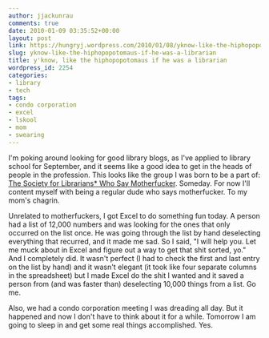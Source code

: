 ```yaml
---
author: jjackunrau
comments: true
date: 2010-01-09 03:35:52+00:00
layout: post
link: https://hungryj.wordpress.com/2010/01/08/yknow-like-the-hiphopopotomaus-if-he-was-a-librarian/
slug: yknow-like-the-hiphopopotomaus-if-he-was-a-librarian
title: y'know, like the hiphopopotomaus if he was a librarian
wordpress_id: 2254
categories:
- library
- tech
tags:
- condo corporation
- excel
- lskool
- mom
- swearing
---
```


I'm poking around looking for good library blogs, as I've applied to library school for September, and it seems like a good idea to get in the heads of people in the profession. This looks like the group I was born to be a part of: [The Society for Librarians* Who Say Motherfucker](http://community.livejournal.com/library_mofo/). Someday. For now I'll content myself with being a regular dude who says motherfucker. To my mom's chagrin.

Unrelated to motherfuckers, I got Excel to do something fun today. A person had a list of 12,000 numbers and was looking for the ones that only occurred on the list once. He was going through the list by hand deselecting everything that recurred, and it made me sad. So I said, "I will help you. Let me muck about in Excel and figure out a way to get that shit sorted, yo." And I completely did. It wasn't perfect (I had to check the first and last entry on the list by hand) and it wasn't elegant (it took like four separate columns in the spreadsheet) but I made Excel do the shit I wanted and it saved a person from (and was faster than) deselecting 10,000 things from a list. Go me.

Also, we had a condo corporation meeting I was dreading all day. But it happened and now I don't have to think about it for a while. Tomorrow I am going to sleep in and get some real things accomplished. Yes.
